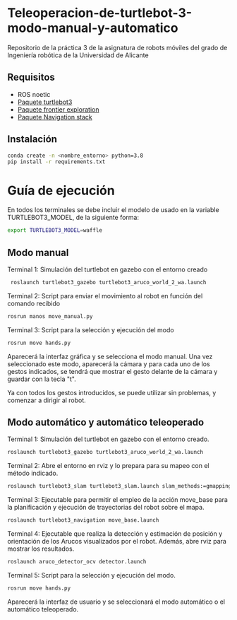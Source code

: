 # Teleoperacion-de-turtlebot-3-modo-manual-y-automatico

Repositorio de la práctica 3 de la asignatura de robots móviles del grado de Ingeniería robótica de la Universidad de Alicante

## Requisitos
- ROS noetic
- [Paquete turtlebot3]
- [Paquete frontier exploration]
- [Paquete Navigation stack]

## Instalación
```sh
conda create -n <nombre_entorno> python=3.8
pip install -r requirements.txt
```

# Guía de ejecución
En todos los terminales se debe incluir el modelo de  usado en la variable TURTLEBOT3_MODEL, de la siguiente forma:
```sh
export TURTLEBOT3_MODEL=waffle
```
## Modo manual

Terminal 1: Simulación del turtlebot en gazebo con el entorno creado

```sh
 roslaunch turtlebot3_gazebo turtlebot3_aruco_world_2_wa.launch
```

Terminal 2: Script para enviar el movimiento al robot en función del comando recibido

```sh
rosrun manos move_manual.py
```

Terminal 3: Script para la selección y ejecución del modo

```sh
rosrun move hands.py
```

Aparecerá la interfaz gráfica y se selecciona el modo manual. Una vez seleccionado este modo, aparecerá la cámara y para cada uno de los gestos indicados, se tendrá que mostrar el gesto delante de la cámara y guardar con la tecla "t".

Ya con todos los gestos introducidos, se puede utilizar sin problemas, y comenzar a dirigir al robot.

## Modo automático y automático teleoperado

Terminal 1:  Simulación del turtlebot en gazebo con el entorno creado.

```sh
roslaunch turtlebot3_gazebo turtlebot3_aruco_world_2_wa.launch 
```

Terminal 2: Abre el entorno en rviz y lo prepara para su mapeo con el método indicado.

```sh
roslaunch turtlebot3_slam turtlebot3_slam.launch slam_methods:=gmapping
```
Terminal 3:  Ejecutable para permitir el empleo de la acción move_base para la planificación y ejecución de trayectorias del robot sobre el mapa.

```sh
roslaunch turtlebot3_navigation move_base.launch
```

Terminal 4: Ejecutable que realiza la detección y estimación de posición y orientación de los Arucos visualizados por el robot. Además, abre rviz para mostrar los resultados.

```sh
roslaunch aruco_detector_ocv detector.launch
```

Terminal 5: Script para la selección y ejecución del modo.

```sh
rosrun move hands.py 
```
 Aparecerá la interfaz de usuario y se seleccionará el modo automático o el automático teleoperado.



















[Paquete turtlebot3]: https://github.com/ROBOTIS-GIT/turtlebot3.git
[Paquete frontier exploration]: https://github.com/nocoinman/frontier_exploration.git
[Paquete aruco detector osv]: https://github.com/CesMak/aruco_detector_ocv.git
[Paquete Navigation stack]: https://github.com/ros-planning/navigation.git
